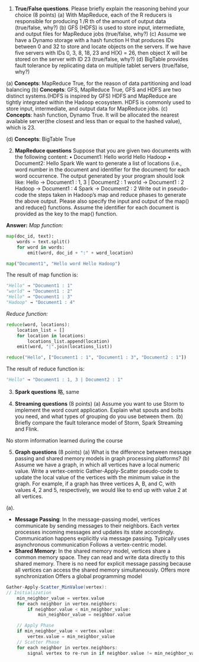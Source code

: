 1. **True/False questions**. Please briefly explain the reasoning behind your choice (8 points) 
(a) With MapReduce, each of the R reducers is responsible for producing 1 /R th of the amount of output data (true/false, why?) 
(b) GFS (HDFS) is used to store input, intermediate, and output files for MapReduce jobs (true/false, why?) 
(c) Assume we have a Dynamo storage with a hash function H that produces IDs between 0 and 32 to store and locate objects on the servers. If we have five servers with IDs 0, 3, 8, 18, 23 and H(X) = 26, then object X will be stored on the server with ID 23 (true/false, why?) 
(d) BigTable provides fault tolerance by replicating data on multiple tablet servers (true/false, why?)

(a) 
**Concepts**: MapReduce
True, for the reason of data partitioning and load balancing
(b) 
**Concepts**: GFS, MapReduce
True, GFS and HDFS are two distinct systems.(HDFS is inspired by GFS)
HDFS and MapReduce are tightly integrated within the Hadoop ecosystem. HDFS is commonly used to store input, intermediate, and output data for MapReduce jobs.
(c)
**Concepts**: hash function, Dynamo
True. It will be allocated the nearest available server(the closest and less than or equal to the hashed value), which is 23.

(d) 
**Concepts**: BigTable
True

2. **MapReduce questions**
Suppose that you are given two documents with the following content:
• Document1: Hello world Hello Hadoop 
• Document2: Hello Spark
We want to generate a list of locations (i.e., word number in the document and identifier for the document) for each word occurrence. The output generated by your program should look like: 
Hello → Document1 : 1, 3 | Document2 : 1 
world → Document1 : 2 
Hadoop → Document1 : 4 
Spark → Document2 : 2 
Write out in pseudo-code the steps taken in Hadoop’s map and reduce phases to generate the above output. Please also specify the input and output of the map() and reduce() functions. Assume the identifier for each document is provided as the key to the map() function.

**Answer:**
*Map function:*
```python
map(doc_id, text):
	words = text.split()
	for word in words:
		emit(word, doc_id + ":" + word_location)

map("Document1", "Hello word Hello Hadoop")
```
The result of map function is:
```python
"Hello" → "Document1 : 1"
"world" → "Document1 : 2"
"Hello" → "Document1 : 3"
"Hadoop" → "Document1 : 4"
```

*Reduce function:*
```python
reduce(word, locations):
	location_list = []
	for location in locations:
		locations_list.append(location)
	emit(word, "|".join(locations_list))

reduce("Hello", ["Document1 : 1", "Document1 : 3", "Document2 : 1"])
```
The result of reduce function is:
```python
"Hello" → "Document1 : 1, 3 | Document2 : 1"
```


3. **Spark questions**
略, same



4. **Streaming questions** (8 points) 
(a) Assume you want to use Storm to implement the word count application. Explain what spouts and bolts you need, and what types of grouping do you use between them. 
(b) Briefly compare the fault tolerance model of Storm, Spark Streaming and Flink.

No storm information learned during the course



5. **Graph questions** (8 points) 
(a) What is the difference between message passing and shared memory models in graph processing platforms? 
(b) Assume we have a graph, in which all vertices have a local numeric value. Write a vertex-centric Gather-Apply-Scatter pseudo-code to update the local value of the vertices with the minimum value in the graph. For example, if a graph has three vertices A, B, and C, with values 4, 2 and 5, respectively, we would like to end up with value 2 at all vertices.

(a). 
- **Message Passing**: In the message-passing model, vertices communicate by sending messages to their neighbors. Each vertex processes incoming messages and updates its state accordingly. Communication happens explicitly via message passing.
  Typically uses asynchronous communication
  Follows a vertex-centric model.
- **Shared Memory**: In the shared memory model, vertices share a common memory space. They can read and write data directly to this shared memory. There is no need for explicit message passing because all vertices can access the shared memory simultaneously.
  Offers more synchronization
  Offers a global programming model

```scala
Gather-Apply-Scatter_MinValue(vertex):
// Initialization
	min_neighbor_value = vertex.value
	for each neighbor in vertex.neighbors:
		if neighbor.value < min_neighbor_value:
			min_neighbor_value = neighbor.value

	// Apply Phase
	if min_neighbor_value < vertex.value: 
		vertex.value = min_neighbor_value
	// Scatter Phase
	for each neighbor in vertex.neighbors:
		signal vertex to re-run in if neighbor.value != min_neighbor_value

```

